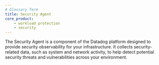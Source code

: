 ```yaml
---
# Glossary Term
title: Security Agent
core_product:
    - workload protection
    - security
---
```

The Security Agent is a component of the Datadog platform designed to provide security observability for your infrastructure. It collects security-related data, such as system and network activity, to help detect potential security threats and vulnerabilities across your environment.